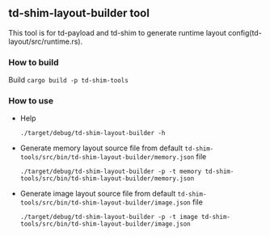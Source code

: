 ## td-shim-layout-builder tool

This tool is for td-payload and td-shim to generate runtime layout config(td-layout/src/runtime.rs).

### How to build

Build `cargo build -p td-shim-tools`

### How to use

- Help 
  ```
  ./target/debug/td-shim-layout-builder -h
  ```

- Generate memory layout source file from default `td-shim-tools/src/bin/td-shim-layout-builder/memory.json` file
  ```
  ./target/debug/td-shim-layout-builder -p -t memory td-shim-tools/src/bin/td-shim-layout-builder/memory.json
  ```

- Generate image layout source file from default `td-shim-tools/src/bin/td-shim-layout-builder/image.json` file
  ```
  ./target/debug/td-shim-layout-builder -p -t image td-shim-tools/src/bin/td-shim-layout-builder/image.json
  ```